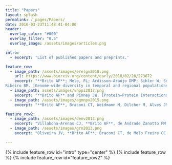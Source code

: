 ```yaml
---
title: "Papers"
layout: splash
permalink: /_pages/Papers/
date: 2016-03-23T11:48:41-04:00
header:
  overlay_color: "#000"
  overlay_filter: "0.5"
  overlay_image: /assets/images/articles.png

intro: 
  - excerpt: 'List of published papers and preprints.'

feature_row:
  - image_path: /assets/images/erelgv2018.png
	url: https://www.biorxiv.org/content/early/2018/02/28/273672
    excerpt: "**Brito AF**; Melo, FL; Ardisson-Araújo DMP; Sihler W; Souza ML;
Ribeiro BM. [Genome-wide diversity in temporal and regional populations of the betabaculovirus Erinnyis ello granulovirus (ErelGV)](https://www.biorxiv.org/content/early/2018/02/28/273672). _bioRxiv Preprint_ 2018."
  - image_path: assets/images/vhppi2017.png
    excerpt: "**Brito AF** and Pinney JW. [Protein–Protein Interactions in Virus–Host Systems](http://journal.frontiersin.org/article/10.3389/fmicb.2017.01557/full). _Frontier in Microbiology_ 2017. 8:1557."
  - image_path: /assets/images/agmnpv2015.png
    excerpt: "**Brito AF**, Braconi CT, Weidmann M, Dilcher M, Alves JM, Gruber A, de Andrade Zanotto PM. [The pangenome of the Anticarsia gemmatalis multiple nucleopolyhedrovirus (AgMNPV)](http://gbe.oxfordjournals.org/content/8/1/94.short). _Genome biology and evolution_. 2016 Jan 1;8(1):94-108."

feature_row2:
  - image_path: /assets/images/denv2013.png
    excerpt: "Villabona-Arenas CJ, **Brito AF**, de Andrade Zanotto PM. [Genomic mosaicism in two strains of dengue virus type 3](http://www.sciencedirect.com/science/article/pii/S1567134813002013). _Infection, Genetics and Evolution_. 2013 Aug 31;18:202-12."
  - image_path: /assets/images/grn2013.png
    excerpt: "Oliveira JV, **Brito AF**, Braconi CT, de Melo Freire CC, Iamarino A, de Andrade Zanotto PM. [Modularity and evolutionary constraints in a baculovirus gene regulatory network](https://bmcsystbiol.biomedcentral.com/articles/10.1186/1752-0509-7-87). _BMC systems biology_. 2013 Sep 4;7(1):87."

---
```


{% include feature_row id="intro" type="center" %}
{% include feature_row %}
{% include feature_row id="feature_row2" %}
